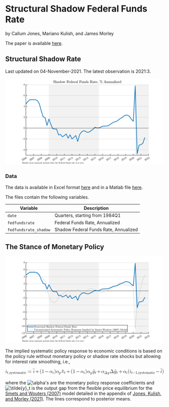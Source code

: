 # Structural Shadow Federal Funds Rate

by Callum Jones, Mariano Kulish, and James Morley

The paper is available [here](https://www.federalreserve.gov/econres/feds/a-structural-measure-of-the-shadow-federal-funds-rate.htm).

## Structural Shadow Rate

Last updated on 04-November-2021. The latest observation is 2021:3.

![Shadow Rate](exhibits/shadowrate.png)

### Data

The data is available in Excel format [here](https://github.com/callumjones/shadow-rate/blob/main/exhibits/shadowrate.xlsx?raw=true) and in a Matlab file [here](https://github.com/callumjones/shadow-rate/blob/main/exhibits/shadowrate.mat?raw=true).

The files contain the following variables.

| Variable | Description |
|----------| ----------- |
| `date`   | Quarters, starting from 1984Q1 |
| `fedfundsrate` | Federal Funds Rate, Annualized |
| `fedfundsrate_shadow` | Shadow Federal Funds Rate, Annualized |

## The Stance of Monetary Policy

![Shadow Rate](exhibits/shadowrate_systematic_rule.png)

The implied systematic policy response to economic conditions is based on the policy rule without monetary policy or shadow rate shocks but allowing for interest rate smoothing, i.e., <p align="center"><img src="taylorrule.png"></p> where the <img src="https://latex.codecogs.com/png.latex?\inline&space;\alpha" title="\alpha" />'s are the monetary policy response coefficients and <img src="https://latex.codecogs.com/png.latex?\inline&space;\tilde{y}_t" title="\tilde{y}_t" /> is the output gap from the flexible price equilibrium for the [Smets and Wouters (2007)](https://www.aeaweb.org/articles?id=10.1257/aer.97.3.586) model detailed in the appendix of [Jones, Kulish, and Morley (2021)](https://www.federalreserve.gov/econres/feds/a-structural-measure-of-the-shadow-federal-funds-rate.htm). The lines correspond to posterior means.




<!---
## Figure Reproduction

### Software Requirements

- The code is written in Matlab.
- The [Dynare](https://www.dynare.org/) package is used to run the model simulations. The scripts work with version 4.6.0 of Dynare.

### Figures

The figures in the paper are computed by running the scripts below. All figures are printed to the figures directory specified at the top of each script.

| Figure File Name         | Script to Run                       |
|--------------------------|-------------------------------------|
|shadow_rate_main_v2       | `run_shadow_distribution`           |
|shadow_rate_main_shocks   | `run_shadow_distribution`           |
|shadow_rate_zlb_combined  | `run_shadow_distribution`           |
|contribution_sh_shocks_srlr_sh_r20only | `run_long_rate_decomp` |
|stsr_var_zlb              | `run_var`                           |
|wuxia_var_zlb             | `run_var`                           |
|shadow_rate_main_ext_v2   | `run_shadow_distribution`           |
-->
